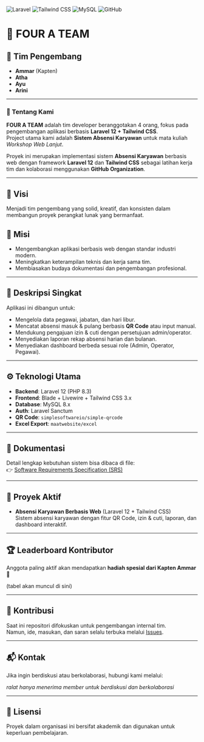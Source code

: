 ![Laravel](https://img.shields.io/badge/Laravel-12-red?logo=laravel)
![Tailwind CSS](https://img.shields.io/badge/TailwindCSS-3-blue?logo=tailwindcss)
![MySQL](https://img.shields.io/badge/MySQL-8.0-orange?logo=mysql)
![GitHub](https://img.shields.io/badge/GitHub-Org-green?logo=github)

# 🚀 FOUR A TEAM

## 👥 Tim Pengembang
- **Ammar** (Kapten)  
- **Atha**  
- **Ayu**  
- **Arini**

---

### 🌟 Tentang Kami
**FOUR A TEAM** adalah tim developer beranggotakan 4 orang, fokus pada pengembangan aplikasi berbasis **Laravel 12 + Tailwind CSS**.  
Project utama kami adalah **Sistem Absensi Karyawan** untuk mata kuliah *Workshop Web Lanjut*.  

Proyek ini merupakan implementasi sistem **Absensi Karyawan** berbasis web dengan framework **Laravel 12** dan **Tailwind CSS** sebagai latihan kerja tim dan kolaborasi menggunakan **GitHub Organization**.

---

## 🎯 Visi
Menjadi tim pengembang yang solid, kreatif, dan konsisten dalam membangun proyek perangkat lunak yang bermanfaat.

## 🚀 Misi
- Mengembangkan aplikasi berbasis web dengan standar industri modern.  
- Meningkatkan keterampilan teknis dan kerja sama tim.  
- Membiasakan budaya dokumentasi dan pengembangan profesional.  

---

## 📌 Deskripsi Singkat
Aplikasi ini dibangun untuk:
- Mengelola data pegawai, jabatan, dan hari libur.  
- Mencatat absensi masuk & pulang berbasis **QR Code** atau input manual.  
- Mendukung pengajuan izin & cuti dengan persetujuan admin/operator.  
- Menyediakan laporan rekap absensi harian dan bulanan.  
- Menyediakan dashboard berbeda sesuai role (Admin, Operator, Pegawai).  

---

## ⚙️ Teknologi Utama
- **Backend**: Laravel 12 (PHP 8.3)  
- **Frontend**: Blade + Livewire + Tailwind CSS 3.x  
- **Database**: MySQL 8.x  
- **Auth**: Laravel Sanctum  
- **QR Code**: `simplesoftwareio/simple-qrcode`  
- **Excel Export**: `maatwebsite/excel`  

---

## 📄 Dokumentasi
Detail lengkap kebutuhan sistem bisa dibaca di file:  
👉 [Software Requirements Specification (SRS)](./SRS.md)

---

## 📂 Proyek Aktif
- **Absensi Karyawan Berbasis Web** (Laravel 12 + Tailwind CSS)  
  Sistem absensi karyawan dengan fitur QR Code, izin & cuti, laporan, dan dashboard interaktif.  

---

## 🏆 Leaderboard Kontributor
Anggota paling aktif akan mendapatkan **hadiah spesial dari Kapten Ammar 🎁**  

<!-- LEADERBOARD:START -->
(tabel akan muncul di sini)
<!-- LEADERBOARD:END -->


---

## 🤝 Kontribusi
Saat ini repositori difokuskan untuk pengembangan internal tim.  
Namun, ide, masukan, dan saran selalu terbuka melalui [Issues](../../issues).  

---

## 📬 Kontak
Jika ingin berdiskusi atau berkolaborasi, hubungi kami melalui:  

*ralat hanya menerima member untuk berdiskusi dan berkolaborasi*

---

## 📜 Lisensi
Proyek dalam organisasi ini bersifat akademik dan digunakan untuk keperluan pembelajaran.  
